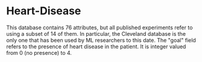 # Heart-Disease
This database contains 76 attributes, but all published experiments refer to using a subset of 14 of them.
In particular, the Cleveland database is the only one that has been used by ML researchers to this date. 
The "goal" field refers to the presence of heart disease in the patient. It is integer valued from 0 (no presence) to 4.
